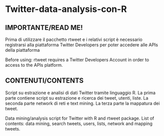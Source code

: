 # Twitter-data-analysis-con-R

## IMPORTANTE/READ ME! ##

Prima di utilizzare il pacchetto rtweet e i relativi script è necessario registrarsi alla piattaforma Twitter Developers per poter accedere alle APIs della piattaforma

Before using: rtweet requires a Twitter Developers Account in order to access to the APIs platform.

## CONTENUTI/CONTENTS ##

Script su estrazione e analisi di dati Twitter tramite linguaggio R. La prima parte contiene script su estrazione e ricerca dei tweet, utenti, liste. La seconda parte network di reti e text mining. La terza parte la mappatura dei tweet.

Data mining/analysis script for Twitter with R and rtweet package. List of contents: data mining, search tweets, users, lists, network and mapping tweets.
